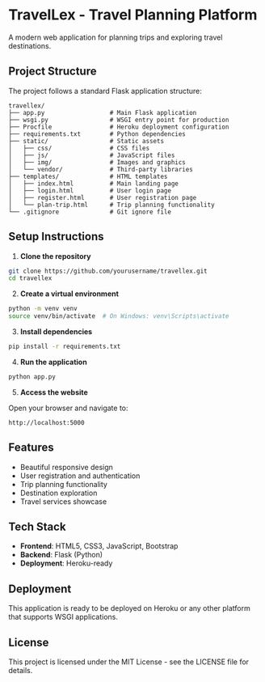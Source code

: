 # TravelLex - Travel Planning Platform

A modern web application for planning trips and exploring travel destinations.

## Project Structure

The project follows a standard Flask application structure:

```
travellex/
├── app.py                  # Main Flask application
├── wsgi.py                 # WSGI entry point for production
├── Procfile                # Heroku deployment configuration
├── requirements.txt        # Python dependencies
├── static/                 # Static assets
│   ├── css/                # CSS files
│   ├── js/                 # JavaScript files
│   ├── img/                # Images and graphics
│   └── vendor/             # Third-party libraries
├── templates/              # HTML templates
│   ├── index.html          # Main landing page
│   ├── login.html          # User login page
│   ├── register.html       # User registration page
│   └── plan-trip.html      # Trip planning functionality
└── .gitignore              # Git ignore file
```

## Setup Instructions

1. **Clone the repository**

```bash
git clone https://github.com/yourusername/travellex.git
cd travellex
```

2. **Create a virtual environment**

```bash
python -m venv venv
source venv/bin/activate  # On Windows: venv\Scripts\activate
```

3. **Install dependencies**

```bash
pip install -r requirements.txt
```

4. **Run the application**

```bash
python app.py
```

5. **Access the website**

Open your browser and navigate to:
```
http://localhost:5000
```

## Features

- Beautiful responsive design 
- User registration and authentication
- Trip planning functionality
- Destination exploration
- Travel services showcase

## Tech Stack

- **Frontend**: HTML5, CSS3, JavaScript, Bootstrap
- **Backend**: Flask (Python)
- **Deployment**: Heroku-ready

## Deployment

This application is ready to be deployed on Heroku or any other platform that supports WSGI applications.

## License

This project is licensed under the MIT License - see the LICENSE file for details.
